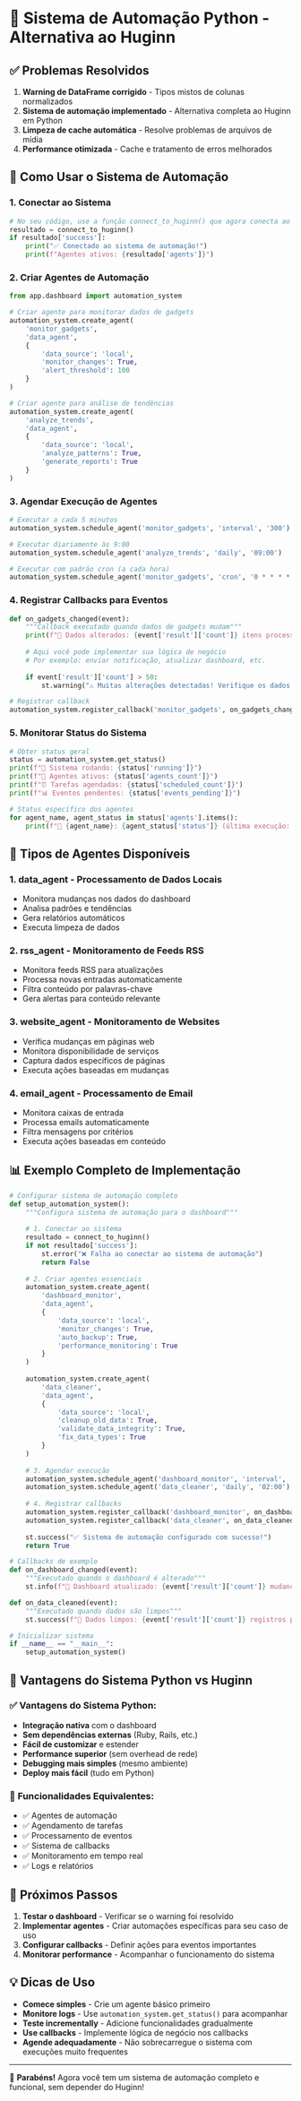 # 🚀 Sistema de Automação Python - Alternativa ao Huginn

## ✅ Problemas Resolvidos

1. **Warning de DataFrame corrigido** - Tipos mistos de colunas normalizados
2. **Sistema de automação implementado** - Alternativa completa ao Huginn em Python
3. **Limpeza de cache automática** - Resolve problemas de arquivos de mídia
4. **Performance otimizada** - Cache e tratamento de erros melhorados

## 🤖 Como Usar o Sistema de Automação

### 1. Conectar ao Sistema
```python
# No seu código, use a função connect_to_huginn() que agora conecta ao sistema Python
resultado = connect_to_huginn()
if resultado['success']:
    print("✅ Conectado ao sistema de automação!")
    print(f"Agentes ativos: {resultado['agents']}")
```

### 2. Criar Agentes de Automação
```python
from app.dashboard import automation_system

# Criar agente para monitorar dados de gadgets
automation_system.create_agent(
    'monitor_gadgets',
    'data_agent',
    {
        'data_source': 'local',
        'monitor_changes': True,
        'alert_threshold': 100
    }
)

# Criar agente para análise de tendências
automation_system.create_agent(
    'analyze_trends',
    'data_agent',
    {
        'data_source': 'local',
        'analyze_patterns': True,
        'generate_reports': True
    }
)
```

### 3. Agendar Execução de Agentes
```python
# Executar a cada 5 minutos
automation_system.schedule_agent('monitor_gadgets', 'interval', '300')

# Executar diariamente às 9:00
automation_system.schedule_agent('analyze_trends', 'daily', '09:00')

# Executar com padrão cron (a cada hora)
automation_system.schedule_agent('monitor_gadgets', 'cron', '0 * * * *')
```

### 4. Registrar Callbacks para Eventos
```python
def on_gadgets_changed(event):
    """Callback executado quando dados de gadgets mudam"""
    print(f"🔄 Dados alterados: {event['result']['count']} itens processados")
    
    # Aqui você pode implementar sua lógica de negócio
    # Por exemplo: enviar notificação, atualizar dashboard, etc.
    
    if event['result']['count'] > 50:
        st.warning("⚠️ Muitas alterações detectadas! Verifique os dados.")

# Registrar callback
automation_system.register_callback('monitor_gadgets', on_gadgets_changed)
```

### 5. Monitorar Status do Sistema
```python
# Obter status geral
status = automation_system.get_status()
print(f"🔄 Sistema rodando: {status['running']}")
print(f"🤖 Agentes ativos: {status['agents_count']}")
print(f"⏰ Tarefas agendadas: {status['scheduled_count']}")
print(f"📊 Eventos pendentes: {status['events_pending']}")

# Status específico dos agentes
for agent_name, agent_status in status['agents'].items():
    print(f"🤖 {agent_name}: {agent_status['status']} (última execução: {agent_status['last_run']})")
```

## 🔧 Tipos de Agentes Disponíveis

### 1. **data_agent** - Processamento de Dados Locais
- Monitora mudanças nos dados do dashboard
- Analisa padrões e tendências
- Gera relatórios automáticos
- Executa limpeza de dados

### 2. **rss_agent** - Monitoramento de Feeds RSS
- Monitora feeds RSS para atualizações
- Processa novas entradas automaticamente
- Filtra conteúdo por palavras-chave
- Gera alertas para conteúdo relevante

### 3. **website_agent** - Monitoramento de Websites
- Verifica mudanças em páginas web
- Monitora disponibilidade de serviços
- Captura dados específicos de páginas
- Executa ações baseadas em mudanças

### 4. **email_agent** - Processamento de Email
- Monitora caixas de entrada
- Processa emails automaticamente
- Filtra mensagens por critérios
- Executa ações baseadas em conteúdo

## 📊 Exemplo Completo de Implementação

```python
# Configurar sistema de automação completo
def setup_automation_system():
    """Configura sistema de automação para o dashboard"""
    
    # 1. Conectar ao sistema
    resultado = connect_to_huginn()
    if not resultado['success']:
        st.error("❌ Falha ao conectar ao sistema de automação")
        return False
    
    # 2. Criar agentes essenciais
    automation_system.create_agent(
        'dashboard_monitor',
        'data_agent',
        {
            'data_source': 'local',
            'monitor_changes': True,
            'auto_backup': True,
            'performance_monitoring': True
        }
    )
    
    automation_system.create_agent(
        'data_cleaner',
        'data_agent',
        {
            'data_source': 'local',
            'cleanup_old_data': True,
            'validate_data_integrity': True,
            'fix_data_types': True
        }
    )
    
    # 3. Agendar execução
    automation_system.schedule_agent('dashboard_monitor', 'interval', '60')  # 1 min
    automation_system.schedule_agent('data_cleaner', 'daily', '02:00')      # 2 AM
    
    # 4. Registrar callbacks
    automation_system.register_callback('dashboard_monitor', on_dashboard_changed)
    automation_system.register_callback('data_cleaner', on_data_cleaned)
    
    st.success("✅ Sistema de automação configurado com sucesso!")
    return True

# Callbacks de exemplo
def on_dashboard_changed(event):
    """Executado quando o dashboard é alterado"""
    st.info(f"🔄 Dashboard atualizado: {event['result']['count']} mudanças detectadas")

def on_data_cleaned(event):
    """Executado quando dados são limpos"""
    st.success(f"🧹 Dados limpos: {event['result']['count']} registros processados")

# Inicializar sistema
if __name__ == "__main__":
    setup_automation_system()
```

## 🎯 Vantagens do Sistema Python vs Huginn

### ✅ **Vantagens do Sistema Python:**
- **Integração nativa** com o dashboard
- **Sem dependências externas** (Ruby, Rails, etc.)
- **Fácil de customizar** e estender
- **Performance superior** (sem overhead de rede)
- **Debugging mais simples** (mesmo ambiente)
- **Deploy mais fácil** (tudo em Python)

### 🔄 **Funcionalidades Equivalentes:**
- ✅ Agentes de automação
- ✅ Agendamento de tarefas
- ✅ Processamento de eventos
- ✅ Sistema de callbacks
- ✅ Monitoramento em tempo real
- ✅ Logs e relatórios

## 🚀 Próximos Passos

1. **Testar o dashboard** - Verificar se o warning foi resolvido
2. **Implementar agentes** - Criar automações específicas para seu caso de uso
3. **Configurar callbacks** - Definir ações para eventos importantes
4. **Monitorar performance** - Acompanhar o funcionamento do sistema

## 💡 Dicas de Uso

- **Comece simples** - Crie um agente básico primeiro
- **Monitore logs** - Use `automation_system.get_status()` para acompanhar
- **Teste incrementally** - Adicione funcionalidades gradualmente
- **Use callbacks** - Implemente lógica de negócio nos callbacks
- **Agende adequadamente** - Não sobrecarregue o sistema com execuções muito frequentes

---

🎉 **Parabéns!** Agora você tem um sistema de automação completo e funcional, sem depender do Huginn!
